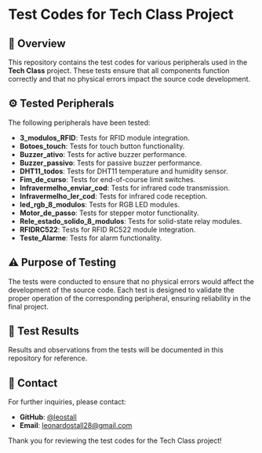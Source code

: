 # Test Codes for Tech Class Project

## 📜 Overview

This repository contains the test codes for various peripherals used in the **Tech Class** project. These tests ensure that all components function correctly and that no physical errors impact the source code development.

## ⚙️ Tested Peripherals

The following peripherals have been tested:

- **3_modulos_RFID**: Tests for RFID module integration.
- **Botoes_touch**: Tests for touch button functionality.
- **Buzzer_ativo**: Tests for active buzzer performance.
- **Buzzer_passivo**: Tests for passive buzzer performance.
- **DHT11_todos**: Tests for DHT11 temperature and humidity sensor.
- **Fim_de_curso**: Tests for end-of-course limit switches.
- **Infravermelho_enviar_cod**: Tests for infrared code transmission.
- **Infravermelho_ler_cod**: Tests for infrared code reception.
- **led_rgb_8_modulos**: Tests for RGB LED modules.
- **Motor_de_passo**: Tests for stepper motor functionality.
- **Rele_estado_solido_8_modulos**: Tests for solid-state relay modules.
- **RFIDRC522**: Tests for RFID RC522 module integration.
- **Teste_Alarme**: Tests for alarm functionality.

## ⚠️ Purpose of Testing

The tests were conducted to ensure that no physical errors would affect the development of the source code. Each test is designed to validate the proper operation of the corresponding peripheral, ensuring reliability in the final project.

## 🧪 Test Results

Results and observations from the tests will be documented in this repository for reference.

## 📧 Contact

For further inquiries, please contact:
- **GitHub**: [@leostall](https://github.com/leostall)
- **Email**: leonardostall28@gmail.com

Thank you for reviewing the test codes for the Tech Class project!
